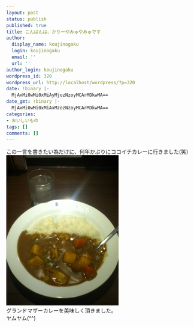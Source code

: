 ```yaml
---
layout: post
status: publish
published: true
title: こんばんは、かりーやみゅやみゅです
author:
  display_name: koujinogaku
  login: koujinogaku
  email: ''
  url: ''
author_login: koujinogaku
wordpress_id: 320
wordpress_url: http://localhost/wordpress/?p=320
date: !binary |-
  MjAxMi0wMi0xMiAyMjozNzoyMCArMDkwMA==
date_gmt: !binary |-
  MjAxMi0wMi0xMiAxMzozNzoyMCArMDkwMA==
categories:
- おいしいもの
tags: []
comments: []
---
```

<p>この一言を書きたい為だけに、何年かぶりにココイチカレーに行きました(笑)<br />
<img src="/blog/img/iphone_20120212221941.jpg"/><br />
グランドマザーカレーを美味しく頂きました。<br />
ヤムヤム(^^)</p>
